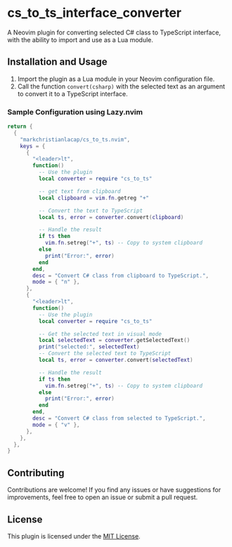 # cs_to_ts_interface_converter

A Neovim plugin for converting selected C# class to TypeScript interface, with the ability to import and use as a Lua module.

## Installation and Usage

1. Import the plugin as a Lua module in your Neovim configuration file.
2. Call the function `convert(csharp)` with the selected text as an argument to convert it to a TypeScript interface.

### Sample Configuration using Lazy.nvim

```lua
return {
  {
    "markchristianlacap/cs_to_ts.nvim",
    keys = {
      {
        "<leader>lt",
        function()
          -- Use the plugin
          local converter = require "cs_to_ts"

          -- get text from clipboard
          local clipboard = vim.fn.getreg "+"

          -- Convert the text to TypeScript
          local ts, error = converter.convert(clipboard)

          -- Handle the result
          if ts then
            vim.fn.setreg("+", ts) -- Copy to system clipboard
          else
            print("Error:", error)
          end
        end,
        desc = "Convert C# class from clipboard to TypeScript.",
        mode = { "n" },
      },
      {
        "<leader>lt",
        function()
          -- Use the plugin
          local converter = require "cs_to_ts"

          -- Get the selected text in visual mode
          local selectedText = converter.getSelectedText()
          print("selected:", selectedText)
          -- Convert the selected text to TypeScript
          local ts, error = converter.convert(selectedText)

          -- Handle the result
          if ts then
            vim.fn.setreg("+", ts) -- Copy to system clipboard
          else
            print("Error:", error)
          end
        end,
        desc = "Convert C# class from selected to TypeScript.",
        mode = { "v" },
      },
    },
  },
}
```

## Contributing

Contributions are welcome! If you find any issues or have suggestions for improvements, feel free to open an issue or submit a pull request.

## License

This plugin is licensed under the [MIT License](LICENSE).
